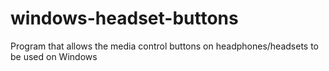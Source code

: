 # windows-headset-buttons
Program that allows the media control buttons on headphones/headsets to be used on Windows
